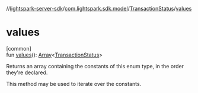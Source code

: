 //[lightspark-server-sdk](../../../index.md)/[com.lightspark.sdk.model](../index.md)/[TransactionStatus](index.md)/[values](values.md)

# values

[common]\
fun [values](values.md)(): [Array](https://kotlinlang.org/api/latest/jvm/stdlib/kotlin/-array/index.html)&lt;[TransactionStatus](index.md)&gt;

Returns an array containing the constants of this enum type, in the order they're declared.

This method may be used to iterate over the constants.
